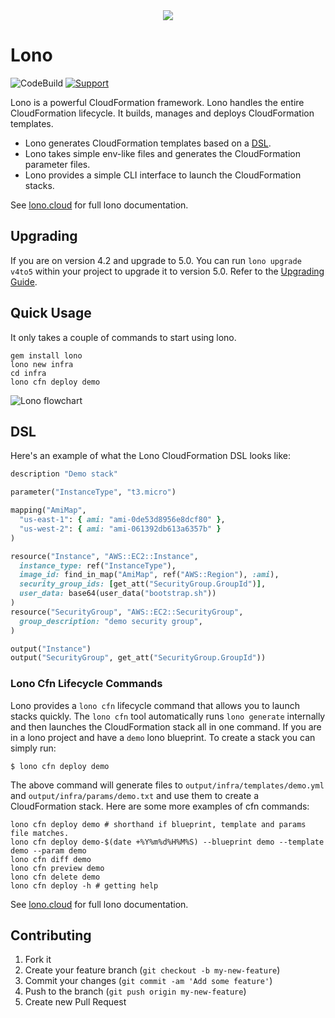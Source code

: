 <div align="center">
  <img src="http://lono.cloud/img/logos/lono-logo-small.png" />
</div>

# Lono

![CodeBuild](https://codebuild.us-west-2.amazonaws.com/badges?uuid=eyJlbmNyeXB0ZWREYXRhIjoiaHF3Y2pqSVBlZ0JMdXhPL010bTI2cVd6SkpHQWlLRkJ5SHlCcDFueUtHVFNCVFZyWEVZd01yWDZ1VjZCRjNVQ1F4d2JlTlJOWDRtU3R3NkJzVkJKSHJ3PSIsIml2UGFyYW1ldGVyU3BlYyI6IkZIRVZwM00rQzQxcDJWaVMiLCJtYXRlcmlhbFNldFNlcmlhbCI6MX0%3D&branch=master)
[![Support](https://img.shields.io/badge/get-support-blue.svg)](https://boltops.com?utm_source=badge&utm_medium=badge&utm_campaign=lono)

Lono is a powerful CloudFormation framework. Lono handles the entire CloudFormation lifecycle. It builds, manages and deploys CloudFormation templates.

* Lono generates CloudFormation templates based on a [DSL](http://lono.cloud/docs/dsl/).
* Lono takes simple env-like files and generates the CloudFormation parameter files.
* Lono provides a simple CLI interface to launch the CloudFormation stacks.

See [lono.cloud](http://lono.cloud) for full lono documentation.

## Upgrading

If you are on version 4.2 and upgrade to 5.0.  You can run `lono upgrade v4to5` within your project to upgrade it to version 5.0.  Refer to the [Upgrading Guide](http://lono.cloud/docs/extras/upgrading/).

## Quick Usage

It only takes a couple of commands to start using lono.

    gem install lono
    lono new infra
    cd infra
    lono cfn deploy demo

![Lono flowchart](http://lono.cloud/img/tutorial/lono-flowchart.png "Lono flowchart")

## DSL

Here's an example of what the Lono CloudFormation DSL looks like:

```ruby
description "Demo stack"

parameter("InstanceType", "t3.micro")

mapping("AmiMap",
  "us-east-1": { ami: "ami-0de53d8956e8dcf80" },
  "us-west-2": { ami: "ami-061392db613a6357b" }
)

resource("Instance", "AWS::EC2::Instance",
  instance_type: ref("InstanceType"),
  image_id: find_in_map("AmiMap", ref("AWS::Region"), :ami),
  security_group_ids: [get_att("SecurityGroup.GroupId")],
  user_data: base64(user_data("bootstrap.sh"))
)
resource("SecurityGroup", "AWS::EC2::SecurityGroup",
  group_description: "demo security group",
)

output("Instance")
output("SecurityGroup", get_att("SecurityGroup.GroupId"))
```

### Lono Cfn Lifecycle Commands

Lono provides a `lono cfn` lifecycle command that allows you to launch stacks quickly.  The `lono cfn` tool automatically runs `lono generate` internally and then launches the CloudFormation stack all in one command.  If you are in a lono project and have a `demo` lono blueprint.  To create a stack you can simply run:

    $ lono cfn deploy demo

The above command will generate files to `output/infra/templates/demo.yml` and `output/infra/params/demo.txt` and use them to create a CloudFormation stack.  Here are some more examples of cfn commands:

    lono cfn deploy demo # shorthand if blueprint, template and params file matches.
    lono cfn deploy demo-$(date +%Y%m%d%H%M%S) --blueprint demo --template demo --param demo
    lono cfn diff demo
    lono cfn preview demo
    lono cfn delete demo
    lono cfn deploy -h # getting help

See [lono.cloud](http://lono.cloud) for full lono documentation.

## Contributing

1. Fork it
2. Create your feature branch (`git checkout -b my-new-feature`)
3. Commit your changes (`git commit -am 'Add some feature'`)
4. Push to the branch (`git push origin my-new-feature`)
5. Create new Pull Request
